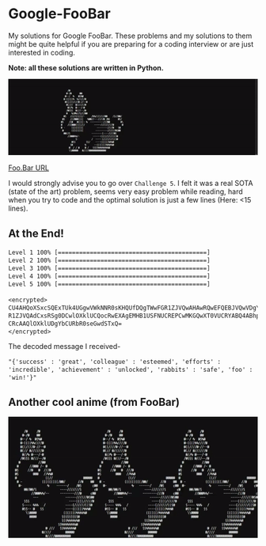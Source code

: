 # Google-FooBar

My solutions for Google FooBar.
These problems and my solutions to them might be quite 
helpful if you are preparing for a coding interview or are just interested in coding.

**Note: all these solutions are written in Python.**

![](images/rabbit_animation.gif)

[Foo.Bar URL](https://foobar.withgoogle.com/)

I would strongly advise you to go over `Challenge 5`. I felt it was a real SOTA (state of the art) problem, seems very easy problem
while reading, hard when you try to code and the optimal solution is just a few lines (Here: <15 lines).

## At the End!

```
Level 1 100% [==========================================]
Level 2 100% [==========================================]
Level 3 100% [==========================================]
Level 4 100% [==========================================]
Level 5 100% [==========================================]

<encrypted>
CU4AHQoXSxcSQExTUk4UGgwVWkNNR0sKHQUfDQgTWwFGR1ZJVQwAHAwRQwEFQEBJVQwVDgYGWhdG R1ZJVQAdCxsRSg0DCwlOXklUCQocRwEXAgEMHB1USFNUCREPCwMKGQwXT0VUCRYABQ4ABhpUSFNU CRcAAQlOXklUDgYbCURbR0seGwdSTxQ=
</encrypted>
```

The decoded message I received-

```
"{'success' : 'great', 'colleague' : 'esteemed', 'efforts' : 'incredible', 'achievement' : 'unlocked', 'rabbits' : 'safe', 'foo' : 'win!'}"
```

## Another cool anime (from FooBar)

![](images/rabbit_animation_var2.gif)
